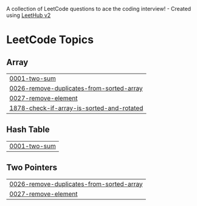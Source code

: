 A collection of LeetCode questions to ace the coding interview! - Created using [LeetHub v2](https://github.com/arunbhardwaj/LeetHub-2.0)
<!---LeetCode Topics Start-->
# LeetCode Topics
## Array
|  |
| ------- |
| [0001-two-sum](https://github.com/amiiitabh/LeetPy/tree/master/0001-two-sum) |
| [0026-remove-duplicates-from-sorted-array](https://github.com/amiiitabh/LeetPy/tree/master/0026-remove-duplicates-from-sorted-array) |
| [0027-remove-element](https://github.com/amiiitabh/LeetPy/tree/master/0027-remove-element) |
| [1878-check-if-array-is-sorted-and-rotated](https://github.com/amiiitabh/LeetPy/tree/master/1878-check-if-array-is-sorted-and-rotated) |
## Hash Table
|  |
| ------- |
| [0001-two-sum](https://github.com/amiiitabh/LeetPy/tree/master/0001-two-sum) |
## Two Pointers
|  |
| ------- |
| [0026-remove-duplicates-from-sorted-array](https://github.com/amiiitabh/LeetPy/tree/master/0026-remove-duplicates-from-sorted-array) |
| [0027-remove-element](https://github.com/amiiitabh/LeetPy/tree/master/0027-remove-element) |
<!---LeetCode Topics End-->